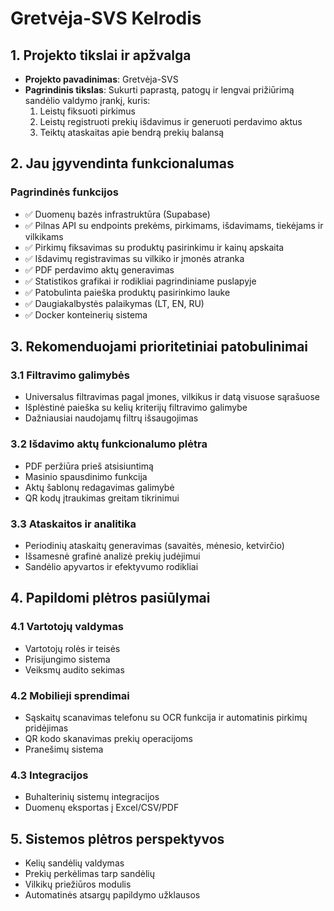 # Gretvėja-SVS Kelrodis

## 1. Projekto tikslai ir apžvalga

- **Projekto pavadinimas**: Gretvėja-SVS
- **Pagrindinis tikslas**: Sukurti paprastą, patogų ir lengvai prižiūrimą sandėlio valdymo įrankį, kuris:
  1. Leistų fiksuoti pirkimus
  2. Leistų registruoti prekių išdavimus ir generuoti perdavimo aktus
  3. Teiktų ataskaitas apie bendrą prekių balansą

## 2. Jau įgyvendinta funkcionalumas

### Pagrindinės funkcijos
- ✅ Duomenų bazės infrastruktūra (Supabase)
- ✅ Pilnas API su endpoints prekėms, pirkimams, išdavimams, tiekėjams ir vilkikams
- ✅ Pirkimų fiksavimas su produktų pasirinkimu ir kainų apskaita
- ✅ Išdavimų registravimas su vilkiko ir įmonės atranka
- ✅ PDF perdavimo aktų generavimas
- ✅ Statistikos grafikai ir rodikliai pagrindiniame puslapyje
- ✅ Patobulinta paieška produktų pasirinkimo lauke
- ✅ Daugiakalbystės palaikymas (LT, EN, RU)
- ✅ Docker konteinerių sistema

## 3. Rekomenduojami prioritetiniai patobulinimai

### 3.1 Filtravimo galimybės
- Universalus filtravimas pagal įmones, vilkikus ir datą visuose sąrašuose
- Išplėstinė paieška su kelių kriterijų filtravimo galimybe
- Dažniausiai naudojamų filtrų išsaugojimas

### 3.2 Išdavimo aktų funkcionalumo plėtra
- PDF peržiūra prieš atsisiuntimą
- Masinio spausdinimo funkcija
- Aktų šablonų redagavimas galimybė
- QR kodų įtraukimas greitam tikrinimui

### 3.3 Ataskaitos ir analitika
- Periodinių ataskaitų generavimas (savaitės, mėnesio, ketvirčio)
- Išsamesnė grafinė analizė prekių judėjimui
- Sandėlio apyvartos ir efektyvumo rodikliai

## 4. Papildomi plėtros pasiūlymai

### 4.1 Vartotojų valdymas
- Vartotojų rolės ir teisės
- Prisijungimo sistema
- Veiksmų audito sekimas

### 4.2 Mobilieji sprendimai
- Sąskaitų scanavimas telefonu su OCR funkcija ir automatinis pirkimų pridėjimas
- QR kodo skanavimas prekių operacijoms
- Pranešimų sistema

### 4.3 Integracijos
- Buhalterinių sistemų integracijos
- Duomenų eksportas į Excel/CSV/PDF

## 5. Sistemos plėtros perspektyvos
- Kelių sandėlių valdymas
- Prekių perkėlimas tarp sandėlių
- Vilkikų priežiūros modulis
- Automatinės atsargų papildymo užklausos